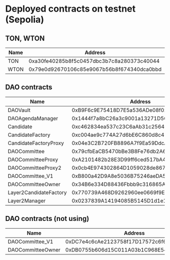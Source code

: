 # Deployed contracts on testnet (Sepolia)

## TON, WTON

| Name     | Address | link |
|----------|------|-------------------------------|
|  TON |  0xa30fe40285b8f5c0457dbc3b7c8a280373c40044     | [link](https://sepolia.etherscan.io/address/0xa30fe40285b8f5c0457dbc3b7c8a280373c40044)
|  WTON |  0x79e0d92670106c85e9067b56b8f674340dca0bbd     | [link](https://sepolia.etherscan.io/address/0x79e0d92670106c85e9067b56b8f674340dca0bbd)


## DAO contracts

| Name     | Address | link |
|----------|------|-------------------------------|
|  DAOVault |   0xB9F6c9E75418D7E5a536ADe08f0218196BB3eBa4    | [link](https://sepolia.etherscan.io/address/0xB9F6c9E75418D7E5a536ADe08f0218196BB3eBa4)
|  DAOAgendaManager        |  0x1444f7a8bC26a3c9001a13271D56d6fF36B44f08    | [link](https://sepolia.etherscan.io/address/0x1444f7a8bC26a3c9001a13271D56d6fF36B44f08)
|  Candidate        |  0xc462834ea537c23C6aAb31c2564dfE16e7CD37BD    | [link](https://sepolia.etherscan.io/address/0xc462834ea537c23C6aAb31c2564dfE16e7CD37BD)
|  CandidateFactory        | 0xc004ae9c774A27d6bE6C860d8c414AC697D4dc28     |[link](https://sepolia.etherscan.io/address/0xc004ae9c774A27d6bE6C860d8c414AC697D4dc28)
|  CandidateFactoryProxy        |  0x04e3C2B720FB8896A7f9Ea59DdcA85fD45189C7f    |[link](https://sepolia.etherscan.io/address/0x04e3C2B720FB8896A7f9Ea59DdcA85fD45189C7f)
|  DAOCommittee        | 0x79cfbEaCB5470bBe3B8Fe76db2A61Fc59e588C38     | [link](https://sepolia.etherscan.io/address/0x79cfbEaCB5470bBe3B8Fe76db2A61Fc59e588C38)
|  DAOCommitteeProxy        |  0xA2101482b28E3D99ff6ced517bA41EFf4971a386    |[link](https://sepolia.etherscan.io/address/0xA2101482b28E3D99ff6ced517bA41EFf4971a386)
|  DAOCommitteeProxy2        |  0x0cb4E974302864D1059028de86757Ca55D121Cb8    |[link](https://sepolia.etherscan.io/address/0x0cb4E974302864D1059028de86757Ca55D121Cb8)
|  DAOCommittee_V1        | 0xB800a42D9A8e5036B75246aeDA578DCe58f85B18     | [link](https://sepolia.etherscan.io/address/0xB800a42D9A8e5036B75246aeDA578DCe58f85B18)
|  DAOCommitteeOwner        | 0x34B6e334D88436Fbbb9c316865A1BA454769C090     | [link](https://sepolia.etherscan.io/address/0x34B6e334D88436Fbbb9c316865A1BA454769C090)
|  Layer2CandidateFactory        | 0x770739A468D9262960ee0669f9Eaf0db6E21F81A     | [link](https://sepolia.etherscan.io/address/0x770739A468D9262960ee0669f9Eaf0db6E21F81A)
|  Layer2Manager        | 0x0237839A14194085B5145D1d1e1E77dc92aCAF06     | [link](https://sepolia.etherscan.io/address/0x0237839A14194085B5145D1d1e1E77dc92aCAF06)


## DAO contracts (not using)

| Name     | Address | link |
|----------|------|-------------------------------|
|  DAOCommittee_V1        |  0xDC7e4c6cAe2123758f17D17572c6f6e820D2b431    | [link](https://sepolia.etherscan.io/address/0xDC7e4c6cAe2123758f17D17572c6f6e820D2b431)
|  DAOCommitteeOwner        |  0xDB0755b606d15C011A03b1C968E54F96bBdDd1D7    | [link](https://sepolia.etherscan.io/address/0xDB0755b606d15C011A03b1C968E54F96bBdDd1D7)

